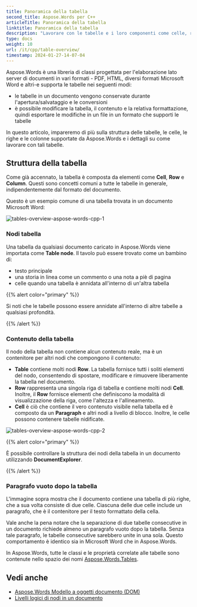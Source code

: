 ```yaml
---
title: Panoramica della tabella
second_title: Aspose.Words per C++
articleTitle: Panoramica della tabella
linktitle: Panoramica della tabella
description: "Lavorare con le tabelle e i loro componenti come celle, righe, colonne in Aspose.Words per C++. Come lavorare con le tabelle in C++."
type: docs
weight: 10
url: /it/cpp/table-overview/
timestamp: 2024-01-27-14-07-04
---
```


Aspose.Words è una libreria di classi progettata per l'elaborazione lato server di documenti in vari formati - PDF, HTML, diversi formati Microsoft Word e altri-e supporta le tabelle nei seguenti modi:

* le tabelle in un documento vengono conservate durante l'apertura/salvataggio e le conversioni
* è possibile modificare la tabella, il contenuto e la relativa formattazione, quindi esportare le modifiche in un file in un formato che supporti le tabelle

In questo articolo, impareremo di più sulla struttura delle tabelle, le celle, le righe e le colonne supportate da Aspose.Words e i dettagli su come lavorare con tali tabelle.

## Struttura della tabella

Come già accennato, la tabella è composta da elementi come **Cell**, **Row** e **Column**. Questi sono concetti comuni a tutte le tabelle in generale, indipendentemente dal formato del documento.

Questo è un esempio comune di una tabella trovata in un documento Microsoft Word:

![tables-overview-aspose-words-cpp-1](tables-overview-1.png)

### Nodi tabella

Una tabella da qualsiasi documento caricato in Aspose.Words viene importata come **Table node**. Il tavolo può essere trovato come un bambino di:

- testo principale
- una storia in linea come un commento o una nota a piè di pagina
- celle quando una tabella è annidata all'interno di un'altra tabella

{{% alert color="primary" %}}

Si noti che le tabelle possono essere annidate all'interno di altre tabelle a qualsiasi profondità.

{{% /alert %}}

### Contenuto della tabella

Il nodo della tabella non contiene alcun contenuto reale, ma è un contenitore per altri nodi che compongono il contenuto:

- **Table** contiene molti nodi **Row**. La tabella fornisce tutti i soliti elementi del nodo, consentendo di spostare, modificare e rimuovere liberamente la tabella nel documento.
- **Row** rappresenta una singola riga di tabella e contiene molti nodi **Cell**. Inoltre, il **Row** fornisce elementi che definiscono la modalità di visualizzazione della riga, come l'altezza e l'allineamento.
- **Cell** è ciò che contiene il vero contenuto visibile nella tabella ed è composto da un **Paragraph** e altri nodi a livello di blocco. Inoltre, le celle possono contenere tabelle nidificate.

![tables-overview-aspose-words-cpp-2](tables-overview-2.png)

{{% alert color="primary" %}}

È possibile controllare la struttura dei nodi della tabella in un documento utilizzando **DocumentExplorer**.

{{% /alert %}}

### Paragrafo vuoto dopo la tabella

L'immagine sopra mostra che il documento contiene una tabella di più righe, che a sua volta consiste di due celle. Ciascuna delle due celle include un paragrafo, che è il contenitore per il testo formattato della cella.

Vale anche la pena notare che la separazione di due tabelle consecutive in un documento richiede almeno un paragrafo vuoto dopo la tabella. Senza tale paragrafo, le tabelle consecutive sarebbero unite in una sola. Questo comportamento è identico sia in Microsoft Word che in Aspose.Words.

In Aspose.Words, tutte le classi e le proprietà correlate alle tabelle sono contenute nello spazio dei nomi [Aspose.Words.Tables](https://reference.aspose.com/words/cpp/aspose.words.tables/).

## Vedi anche

* [Aspose.Words Modello a oggetti documento (DOM)](/words/cpp/aspose-words-document-object-model/)
* [Livelli logici di nodi in un documento](/words/cpp/logical-levels-of-nodes-in-a-document/)
